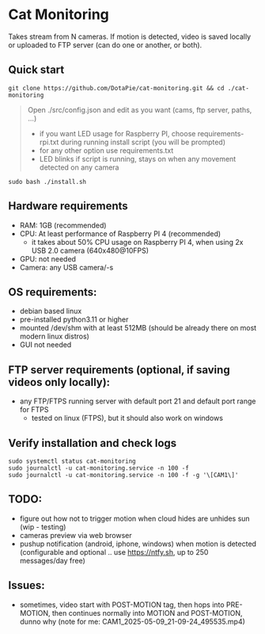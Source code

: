 # Cat Monitoring

Takes stream from N cameras. If motion is detected, video is saved locally or uploaded to FTP server (can do one or another, or both).

## Quick start
```
git clone https://github.com/DotaPie/cat-monitoring.git && cd ./cat-monitoring
```
>Open ./src/config.json and edit as you want (cams, ftp server, paths, ...)
>- if you want LED usage for Raspberry PI, choose requirements-rpi.txt during running install script (you will be prompted)
>- for any other option use requirements.txt
>- LED blinks if script is running, stays on when any movement detected on any camera

```
sudo bash ./install.sh
```

## Hardware requirements
- RAM: 1GB (recommended)
- CPU: At least performance of Raspberry PI 4 (recommended) 
    - it takes about 50% CPU usage on Raspberry PI 4, when using 2x USB 2.0 camera (640x480@10FPS)
- GPU: not needed
- Camera: any USB camera/-s

## OS requirements: 
- debian based linux
- pre-installed python3.11 or higher
- mounted /dev/shm with at least 512MB (should be already there on most modern linux distros)
- GUI not needed

## FTP server requirements (optional, if saving videos only locally):
- any FTP/FTPS running server with default port 21 and default port range for FTPS
    - tested on linux (FTPS), but it should also work on windows

## Verify installation and check logs
```
sudo systemctl status cat-monitoring
sudo journalctl -u cat-monitoring.service -n 100 -f 
sudo journalctl -u cat-monitoring.service -n 100 -f -g '\[CAM1\]'
```

## TODO:
- figure out how not to trigger motion when cloud hides are unhides sun (wip - testing)
- cameras preview via web browser
- pushup notification (android, iphone, windows) when motion is detected (configurable and optional .. use https://ntfy.sh, up to 250 messages/day free)

## Issues:
- sometimes, video start with POST-MOTION tag, then hops into PRE-MOTION, then continues normally into MOTION and POST-MOTION, dunno why (note for me: CAM1_2025-05-09_21-09-24_495535.mp4)